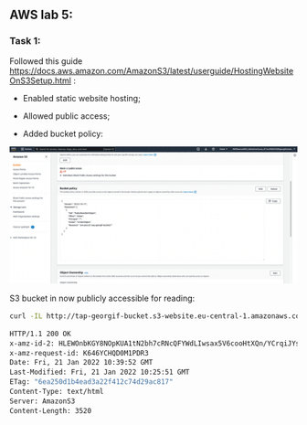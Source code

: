 ## AWS lab 5:

### Task 1:

Followed this guide https://docs.aws.amazon.com/AmazonS3/latest/userguide/HostingWebsiteOnS3Setup.html :

- Enabled static website hosting;

- Allowed public access;

- Added bucket policy:

![](bucket_policy.png)

S3 bucket in now publicly accessible for reading:

```bash
curl -IL http://tap-georgif-bucket.s3-website.eu-central-1.amazonaws.com/index.html
```

```bash
HTTP/1.1 200 OK
x-amz-id-2: HLEWOnbKGY8NOpKUA1tN2bh7cRNcQFYWdLIwsax5V6cooHtXQn/YCrqiJYsGnAuX4ip8g5zdyg4=
x-amz-request-id: K646YCHQD0M1PDR3
Date: Fri, 21 Jan 2022 10:39:52 GMT
Last-Modified: Fri, 21 Jan 2022 10:25:51 GMT
ETag: "6ea250d1b4ead3a22f412c74d29ac817"
Content-Type: text/html
Server: AmazonS3
Content-Length: 3520
```
